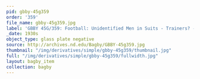 ```yaml
---
pid: gbby-45g359
order: '359'
file_name: gbby-45g359.jpg
label: 'GBBY 45G/359: Football: Unidentified Men in Suits - Trainers? - c1930s'
_date: 1930s
object_type: glass plate negative
source: http://archives.nd.edu/Bagby/GBBY-45g359.jpg
thumbnail: "/img/derivatives/simple/gbby-45g359/thumbnail.jpg"
full: "/img/derivatives/simple/gbby-45g359/fullwidth.jpg"
layout: bagby_item
collection: bagby
---
```

